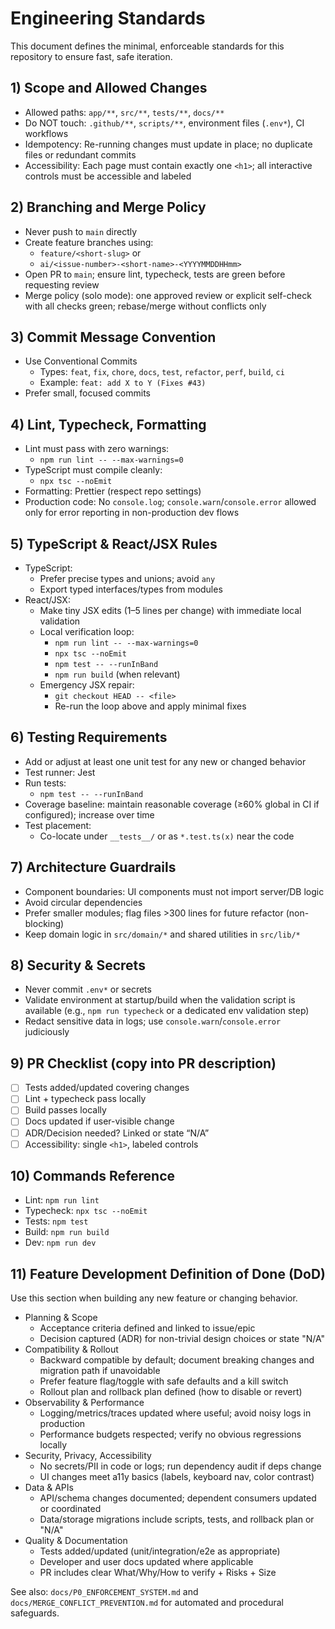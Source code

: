 # Engineering Standards

This document defines the minimal, enforceable standards for this repository to ensure fast, safe iteration.

## 1) Scope and Allowed Changes
- Allowed paths: `app/**`, `src/**`, `tests/**`, `docs/**`
- Do NOT touch: `.github/**`, `scripts/**`, environment files (`.env*`), CI workflows
- Idempotency: Re-running changes must update in place; no duplicate files or redundant commits
- Accessibility: Each page must contain exactly one `<h1>`; all interactive controls must be accessible and labeled

## 2) Branching and Merge Policy
- Never push to `main` directly
- Create feature branches using:
  - `feature/<short-slug>` or
  - `ai/<issue-number>-<short-name>-<YYYYMMDDHHmm>`
- Open PR to `main`; ensure lint, typecheck, tests are green before requesting review
- Merge policy (solo mode): one approved review or explicit self-check with all checks green; rebase/merge without conflicts only

## 3) Commit Message Convention
- Use Conventional Commits
  - Types: `feat`, `fix`, `chore`, `docs`, `test`, `refactor`, `perf`, `build`, `ci`
  - Example: `feat: add X to Y (Fixes #43)`
- Prefer small, focused commits

## 4) Lint, Typecheck, Formatting
- Lint must pass with zero warnings:
  - `npm run lint -- --max-warnings=0`
- TypeScript must compile cleanly:
  - `npx tsc --noEmit`
- Formatting: Prettier (respect repo settings)
- Production code: No `console.log`; `console.warn`/`console.error` allowed only for error reporting in non-production dev flows

## 5) TypeScript & React/JSX Rules
- TypeScript:
  - Prefer precise types and unions; avoid `any`
  - Export typed interfaces/types from modules
- React/JSX:
  - Make tiny JSX edits (1–5 lines per change) with immediate local validation
  - Local verification loop:
    - `npm run lint -- --max-warnings=0`
    - `npx tsc --noEmit`
    - `npm test -- --runInBand`
    - `npm run build` (when relevant)
  - Emergency JSX repair:
    - `git checkout HEAD -- <file>`
    - Re-run the loop above and apply minimal fixes

## 6) Testing Requirements
- Add or adjust at least one unit test for any new or changed behavior
- Test runner: Jest
- Run tests:
  - `npm test -- --runInBand`
- Coverage baseline: maintain reasonable coverage (≥60% global in CI if configured); increase over time
- Test placement:
  - Co-locate under `__tests__/` or as `*.test.ts(x)` near the code

## 7) Architecture Guardrails
- Component boundaries: UI components must not import server/DB logic
- Avoid circular dependencies
- Prefer smaller modules; flag files >300 lines for future refactor (non-blocking)
- Keep domain logic in `src/domain/*` and shared utilities in `src/lib/*`

## 8) Security & Secrets
- Never commit `.env*` or secrets
- Validate environment at startup/build when the validation script is available (e.g., `npm run typecheck` or a dedicated env validation step)
- Redact sensitive data in logs; use `console.warn`/`console.error` judiciously

## 9) PR Checklist (copy into PR description)
- [ ] Tests added/updated covering changes
- [ ] Lint + typecheck pass locally
- [ ] Build passes locally
- [ ] Docs updated if user-visible change
- [ ] ADR/Decision needed? Linked or state “N/A”
- [ ] Accessibility: single `<h1>`, labeled controls

## 10) Commands Reference
- Lint: `npm run lint`
- Typecheck: `npx tsc --noEmit`
- Tests: `npm test`
- Build: `npm run build`
- Dev: `npm run dev`

## 11) Feature Development Definition of Done (DoD)

Use this section when building any new feature or changing behavior.

- Planning & Scope
  - Acceptance criteria defined and linked to issue/epic
  - Decision captured (ADR) for non-trivial design choices or state "N/A"
- Compatibility & Rollout
  - Backward compatible by default; document breaking changes and migration path if unavoidable
  - Prefer feature flag/toggle with safe defaults and a kill switch
  - Rollout plan and rollback plan defined (how to disable or revert)
- Observability & Performance
  - Logging/metrics/traces updated where useful; avoid noisy logs in production
  - Performance budgets respected; verify no obvious regressions locally
- Security, Privacy, Accessibility
  - No secrets/PII in code or logs; run dependency audit if deps change
  - UI changes meet a11y basics (labels, keyboard nav, color contrast)
- Data & APIs
  - API/schema changes documented; dependent consumers updated or coordinated
  - Data/storage migrations include scripts, tests, and rollback plan or "N/A"
- Quality & Documentation
  - Tests added/updated (unit/integration/e2e as appropriate)
  - Developer and user docs updated where applicable
  - PR includes clear What/Why/How to verify + Risks + Size

See also: `docs/P0_ENFORCEMENT_SYSTEM.md` and `docs/MERGE_CONFLICT_PREVENTION.md` for automated and procedural safeguards.
